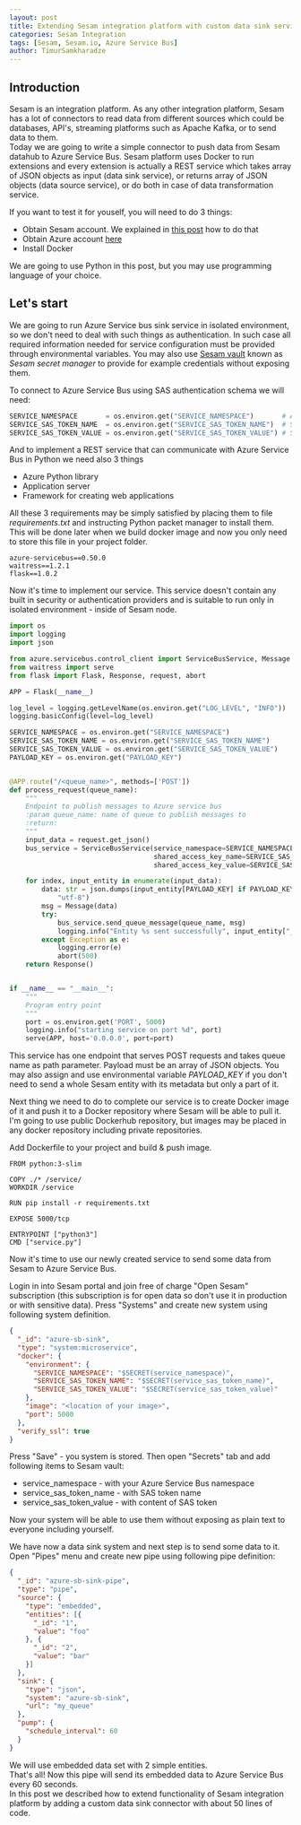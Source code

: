 ```yaml
---
layout: post
title: Extending Sesam integration platform with custom data sink service. 
categories: Sesam Integration
tags: [Sesam, Sesam.io, Azure Service Bus]
author: TimurSamkharadze
---
```


## Introduction

Sesam is an integration platform. As any other integration platform, Sesam has a lot of connectors to read data from different sources which could be databases, API's, streaming platforms such as Apache Kafka, or to send data to them.  
Today we are going to write a simple connector to push data from Sesam datahub to Azure Service Bus. Sesam platform uses Docker to run extensions and every extension is actually a REST service which takes array of JSON objects as input (data sink service), or returns array of JSON objects (data source service), or do both in case of data transformation service. 

If you want to test it for youself, you will need to do 3 things:
* Obtain Sesam account. We explained in [this post](http://blog.sysco.no/data/analysis/Making-data-pipelines-with-Sesam-and-Oslo-City-Bike-public-API-in-5-minutes/) how to do that
* Obtain Azure account [here](https://azure.microsoft.com/en-us/free/)
* Install Docker

We are going to use Python in this post, but you may use programming language of your choice.

## Let's start
We are going to run Azure Service bus sink service in isolated environment, so we don't need to deal with such things as authentication. In such case all required information needed for service configuration must be provided through environmental variables. You may also use [Sesam vault](https://docs.sesam.io/security.html#secrets-manager) known as _Sesam secret manager_ to provide for example credentials without exposing them.

To connect to Azure Service Bus using SAS authentication schema we will need:  
```python
SERVICE_NAMESPACE       = os.environ.get("SERVICE_NAMESPACE")       # Azure Service Bus service namespace
SERVICE_SAS_TOKEN_NAME  = os.environ.get("SERVICE_SAS_TOKEN_NAME")  # SAS key name
SERVICE_SAS_TOKEN_VALUE = os.environ.get("SERVICE_SAS_TOKEN_VALUE") # SAS key
```

And to implement a REST service that can communicate with Azure Service Bus in Python we need also 3 things
* Azure Python library
* Application server
* Framework for creating web applications  

All these 3 requirements may be simply satisfied by placing them to file _requirements.txt_ and instructing Python packet manager to install them. This will be done later when we build docker image and now you only need to store this file in your project folder.

```
azure-servicebus==0.50.0
waitress==1.2.1
flask==1.0.2
```

Now it's time to implement our service. This service doesn't contain any built in security or authentication providers and is suitable to run only in isolated environment - inside of Sesam node.


```python
import os
import logging
import json

from azure.servicebus.control_client import ServiceBusService, Message
from waitress import serve
from flask import Flask, Response, request, abort

APP = Flask(__name__)

log_level = logging.getLevelName(os.environ.get("LOG_LEVEL", "INFO"))
logging.basicConfig(level=log_level)

SERVICE_NAMESPACE = os.environ.get("SERVICE_NAMESPACE")
SERVICE_SAS_TOKEN_NAME = os.environ.get("SERVICE_SAS_TOKEN_NAME")
SERVICE_SAS_TOKEN_VALUE = os.environ.get("SERVICE_SAS_TOKEN_VALUE")
PAYLOAD_KEY = os.environ.get("PAYLOAD_KEY")


@APP.route("/<queue_name>", methods=['POST'])
def process_request(queue_name):
    """
    Endpoint to publish messages to Azure service bus
    :param queue_name: name of queue to publish messages to
    :return:
    """
    input_data = request.get_json()
    bus_service = ServiceBusService(service_namespace=SERVICE_NAMESPACE,
                                    shared_access_key_name=SERVICE_SAS_TOKEN_NAME,
                                    shared_access_key_value=SERVICE_SAS_TOKEN_VALUE)

    for index, input_entity in enumerate(input_data):
        data: str = json.dumps(input_entity[PAYLOAD_KEY] if PAYLOAD_KEY else input_entity).encode(
            "utf-8")
        msg = Message(data)
        try:
            bus_service.send_queue_message(queue_name, msg)
            logging.info("Entity %s sent successfully", input_entity["_id"])
        except Exception as e:
            logging.error(e)
            abort(500)
    return Response()


if __name__ == "__main__":
    """
    Program entry point
    """
    port = os.environ.get('PORT', 5000)
    logging.info("starting service on port %d", port)
    serve(APP, host='0.0.0.0', port=port)
```
    
This service has one endpoint that serves POST requests and takes queue name as path parameter. Payload must be an array of JSON objects. You may also assign and use environmental variable _PAYLOAD\_KEY_ if you don't need to send a whole Sesam entity with its metadata but only a part of it.

Next thing we need to do to complete our service is to create Docker image of it and push it to a Docker repository where Sesam will be able to pull it. I'm going to use public Dockerhub repository, but images may be placed in any docker repository including private repositories.  

Add Dockerfile to your project and build & push image.

```
FROM python:3-slim

COPY ./* /service/
WORKDIR /service

RUN pip install -r requirements.txt

EXPOSE 5000/tcp

ENTRYPOINT ["python3"]
CMD ["service.py"]
```

Now it's time to use our newly created service to send some data from Sesam to Azure Service Bus.

Login in into Sesam portal and join free of charge "Open Sesam" subscription (this subscription is for open data so don't use it in production or with sensitive data).
Press "Systems" and create new system using following system definition.
```json
{
  "_id": "azure-sb-sink",
  "type": "system:microservice",
  "docker": {
    "environment": {
      "SERVICE_NAMESPACE": "$SECRET(service_namespace)",
      "SERVICE_SAS_TOKEN_NAME": "$SECRET(service_sas_token_name)",
      "SERVICE_SAS_TOKEN_VALUE": "$SECRET(service_sas_token_value)"
    },
    "image": "<location of your image>",
    "port": 5000
  },
  "verify_ssl": true
}

```
Press "Save" - you system is stored. Then open "Secrets" tab and add following items to Sesam vault:
* service_namespace - with your Azure Service Bus namespace
* service_sas_token_name - with SAS token name
* service_sas_token_value - with content of SAS token

Now your system will be able to use them without exposing as plain text to everyone including yourself.

We have now a data sink system and next step is to send some data to it. Open "Pipes" menu and create new pipe using following pipe definition: 
```json
{
  "_id": "azure-sb-sink-pipe",
  "type": "pipe",
  "source": {
    "type": "embedded",
    "entities": [{
      "_id": "1",
      "value": "foo"
    }, {
      "_id": "2",
      "value": "bar"
    }]
  },
  "sink": {
    "type": "json",
    "system": "azure-sb-sink",
    "url": "my_queue"
  },
  "pump": {
    "schedule_interval": 60
  }
}
```
We will use embedded data set with 2 simple entities.  
That's all! Now this pipe will send its embedded data to Azure Service Bus every 60 seconds.  
In this post we described how to extend functionality of Sesam integration platform by adding a custom data sink connector with about 50 lines of code.  
